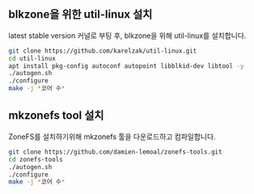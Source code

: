 ## blkzone을 위한 util-linux 설치
latest stable version 커널로 부팅 후, blkzone을 위해 util-linux를 설치합니다.
``` bash
git clone https://github.com/karelzak/util-linux.git
cd util-linux
apt install pkg-config autoconf autopoint libblkid-dev libtool -y
./autogen.sh
./configure
make -j *코어 수*
```

## mkzonefs tool 설치
ZoneFS를 설치하기위해 mkzonefs 툴을 다운로드하고 컴파일합니다.
``` bash
git clone https://github.com/damien-lemoal/zonefs-tools.git
cd zonefs-tools
./autogen.sh
./configure
make -j *코어 수*
```

